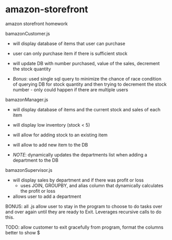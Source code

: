 # amazon-storefront
amazon storefront homework

bamazonCustomer.js
  * will display database of items that user can purchase
  * user can only purchase item if there is sufficient stock
  * will update DB with number purchased, value of the sales, decrement the stock quantity

  * *Bonus*: used single sql query to minimize the chance of race condition of querying DB for stock quantity and then trying to decrement the stock number  - only could happen if there are multiple users

bamazonManager.js
  * will display database of items and the current stock and sales of each item
  * will display low inventory (stock < 5)
  * will allow for adding stock to an existing item
  * will allow to add new item to the DB
  
  * *NOTE*:  dynamically updates the departments list when adding a department to the DB

bamazonSupervisor.js
  * will display sales by department and if there was profit or loss 
    * uses JOIN, GROUPBY, and alias column that dynamically calculates the profit or loss
  * allows user to add a department
  

BONUS: all .js allow user to stay in the program to choose to do tasks over and over again until they are ready to Exit.  Leverages recursive calls to do this.

TODO: allow customer to exit gracefully from program, format the columns better to show $
